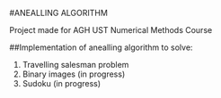 #ANEALLING ALGORITHM

Project made for AGH UST Numerical Methods Course

##Implementation of anealling algorithm to solve:
1. Travelling salesman problem
2. Binary images (in progress)
3. Sudoku (in progress)
